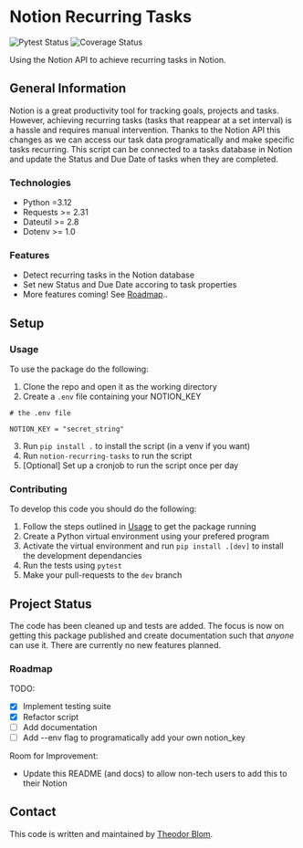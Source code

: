 # Notion Recurring Tasks

![Pytest Status](https://github.com/Theeoi/notion-recurring-tasks/actions/workflows/test.yml/badge.svg?label=Tests)
![Coverage Status](https://coveralls.io/repos/github/Theeoi/notion-recurring-tasks/badge.svg?branch=dev)

Using the Notion API to achieve recurring tasks in Notion.

## General Information

Notion is a great productivity tool for tracking goals, projects and tasks. However, achieving recurring tasks (tasks that reappear at a set interval) is a hassle and requires manual intervention.
Thanks to the Notion API this changes as we can access our task data programatically and make specific tasks recurring. This script can be connected to a tasks database in Notion and update the Status and Due Date of tasks when they are completed.

### Technologies

- Python =3.12
- Requests >= 2.31
- Dateutil >= 2.8
- Dotenv >= 1.0

### Features

- Detect recurring tasks in the Notion database
- Set new Status and Due Date accoring to task properties
- More features coming! See [Roadmap](#roadmap)..

## Setup

### Usage

To use the package do the following:

1. Clone the repo and open it as the working directory
2. Create a `.env` file containing your NOTION_KEY
```
# the .env file

NOTION_KEY = "secret_string"
```
3. Run `pip install .` to install the script (in a venv if you want)
4. Run `notion-recurring-tasks` to run the script
5. [Optional] Set up a cronjob to run the script once per day

### Contributing

To develop this code you should do the following:

1. Follow the steps outlined in [Usage](#usage) to get the package running
2. Create a Python virtual environment using your prefered program
3. Activate the virtual environment and run `pip install .[dev]` to install the development dependancies
4. Run the tests using `pytest`
5. Make your pull-requests to the `dev` branch

## Project Status

The code has been cleaned up and tests are added. The focus is now on getting this package published and create documentation such that *anyone* can use it.
There are currently no new features planned.

### Roadmap

TODO:

- [x] Implement testing suite
- [x] Refactor script
- [ ] Add documentation
- [ ] Add --env flag to programatically add your own notion_key

Room for Improvement:

- Update this README (and docs) to allow non-tech users to add this to their Notion

## Contact

This code is written and maintained by [Theodor Blom](mailto:me@theodorblom.com).
